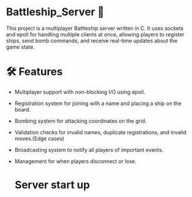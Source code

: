 # Battleship_Server 🎯

This project is a multiplayer Battleship server written in C.
It uses sockets and epoll for handling multiple clients at once, allowing players to register ships, send bomb commands, and receive real-time updates about the game state.

# 🛠️ Features

- Multiplayer support with non-blocking I/O using epoll.

- Registration system for joining with a name and placing a ship on the board.

- Bombing system for attacking coordinates on the grid.

- Validation checks for invalid names, duplicate registrations, and invalid moves.(Edge cases)

- Broadcasting system to notify all players of important events.

- Management for when players disconnect or lose.

  # Server start up

  
